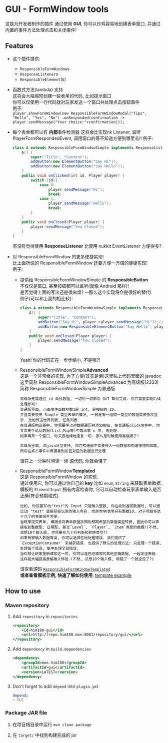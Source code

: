 # GUI - FormWindow tools

这是为开发者制作的插件
通过使用 **GUI**, 你可以炒鸡容易地创建表单窗口, 并通过内置的事件方法处理点击和关闭事件!

## Features
* 这个插件提供:
  * `ResponsibleFormWindow`s
  * `ResponseListener`s
  * `ResponsibleElement`(s)

* 函数式方法(lambda) 支持  
  这将会大幅缩短创建一些表单的代码, 比如提示窗口  
  你可以仅使用一行代码就对玩家发送一个窗口并处理点击按钮事件  
  例子:  
  `
  player.showFormWindow(new ResponsibleFormWindowModal("Tips", "Hello", "Yes", "No")
.onResponded(confirmation -> player.sendMessage("Your choice:"+confirmation)));
  `

* 每个表单都可以有 **内部**事件检测器
  这将会比实现nk Listener, 监听 PlayerFormRespondedEvent, 调用窗口的等不知道方便到哪里去!!
  例子:
  ```java
  class A extends ResponsibleFormWindowSimple implements ResponseListenerSimple {
      A() {
          super("Title", "Content");
          addButton(new ElementButton("Say Hi"));
          addButton(new ElementButton("Say Hello"));
      }
      public void onClicked(int id, Player player) {
          switch (id){
              case 0:
                  player.sendMessage("Hi");
                  break;
              case 1:
                  player.sendMessage("Hello");
                  break;
          }
      }
      public void onClosed(Player player) {
          player.sendMessage("You Closed");
      }
  }
  ```

  有没有觉得使用 **ResponseListener** 比使用 nukkit EventListener 方便得多?

* 对 ResponsibleFormWindow 的更多便捷实现!  
  比上面所说的 ResponsibleFormWindow 还要方便一万倍的便捷实现!  
  例子:

  * 提供给 ResponsibleFormWindowSimple 的 **ResponsibleButton**  
    不仅仅是窗口, 甚至按钮都可以监听(就像 Android 那样)!  
    是否觉得上面的写法还是很麻烦? --那么这个实现将会是很好的替代!  
    例子(可以和上面的相比较):
    ```java
    class A extends ResponsibleFormWindowSimple implements ResponseListenerSimple {
        A() {
            super("Title", "Content");
            addButton("Say Hi", player->player.sendMessage("Hi"));//快速添加
            addButton(new ResponsibleElementButton("Say Hello", player->player.sendMessage("Hello")));//通常添加
        }
        public void onClosed(Player player) {
            player.sendMessage("You Closed");
        }
    }
    ```
    Yeah! 你的代码正在一步步缩小, 不是嘛?!
  * ResponsibleFormWindowSimple**Advanced**  
    这是一个非常棒的实现, 为了方便(其实是懒)这里贴上代码里面的 javadoc  
    这里简称 ResponsibleFormWindowSimpleAdvanced 为高级版(2333)  
    简称 ResponsibleFormWindowSimple 为普通版
    ```text
    高级版无需通过 id 自找数据, 一切的一切都由 GUI 帮你完成. 你只需要实现后续处理即可!
    普通版里面, 点击事件函数参数1是 int, 是按钮的 ID.
    并且需要使用 Simple 类型表单的情况, 一般是有一组同一类型的数据需要依次显示. 比如传送世界列表, 任务列表
    在普通版构造器中, 你需要手动对数据遍历并添加按钮, 在普通版click事件中, 你又需要手动从数据(List,Map等)中取出第 n 项, 再处理.
    如果再来一个窗口, 你又要枯燥地重复一切. 那么是时候使用高级版了!

    高级版里面, 由java泛型支持, 你在构造器中需要传入一组数据和构造按钮的函数, 然后在点击事件中直接拿到按钮对应的数据进行处理
    ```
    请花上一分钟时间读一读 [源代码](src/main/java/moe/him188/gui/window/ResponsibleFormWindowSimpleAdvanced.java), 你就会懂了

  * ResponsibleFormWindow**Templated**  
    这是 ResponsibleFormWindow 的实现.  
    通过使用它, 你可以通过你自己的 **key** 比如 `enum`, `String` 来获取表单数据.  
    模板的 `ElementInput` 拥有内容检查你, 它可以自动检查玩家表单输入是否正确(符合预期格式).
    ```
    比如, 你设置ID为"test"的 Input 只能输入整数, 你在收到返回数据时, 可以通过ID "test" 直接获取玩家的输入内容. 而原本NK表单只有整数ID, 对于项目多达十几个的表单很不方便.
    当玩家提交表单, 模板会将表单数据按照你预期希望的数据类型转换, 因此你可以直接取到整数型, 日期型, 甚至`Level`, `Player`, `Item`类型的数据!(不然, 试想10个输入框, 你需要花几十行判断和转换类型?)
    如果玩家输入数据有误, 你可以选择性地处理错误. 我们提供了 `ExceptionConsumer` 来捕获错误. 也提供了默认的处理方法: 只处理一个错误, 处理每个错误, 集中处理全部错误.
    当你想让玩家重新填写这一项, 你可以连已经填写的其他正确数据, 一起发送表格. 这样能大幅提高表格输入体验.(不然, 试想10个输入框, 填错了一个就全没了?)
    ```
    请查看源码 [`ResponsibleFormWindowTemplated`](https://github.com/Him188/GUI/blob/master/src/main/java/moe/him188/gui/window/ResponsibleFormWindowTemplated.java)  
    **或者查看模板示例, 快速了解如何使用**: [template example](https://github.com/Him188/GUI/blob/master/TemplateExample.md)

## How to use
### Maven repository

1. Add `repository` in `repositories`
    ```xml
    <repository>
        <id>him188-gui</id>
        <url>http://repo.him188.moe:8081/repository/gui/</url>
    </repository>
    ```
2. Add `dependency` in `build.dependencies`
    ```xml
    <dependency>
        <groupId>moe.him188</groupId>
        <artifactId>gui</artifactId>
        <version>LATEST</version>
    </dependency>
    ```
3. Don't forget to add `depend` into `plugin.yml`
    ```yaml
    depend:
    - GUI
    ```

### Package JAR file

1. 在项目根目录中运行 `mvn clean package`

2. 在 `target/` 中找到构建完成的 jar
